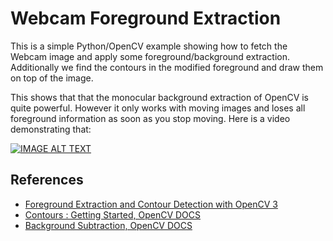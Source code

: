 # Webcam Foreground Extraction
This is a simple Python/OpenCV example showing how to fetch the Webcam image and apply some foreground/background extraction. Additionally we find the contours in the modified foreground and draw them on top of the image.

This shows that that the monocular background extraction of OpenCV is quite powerful. However it only works with moving images and loses all foreground information as soon as you stop moving. Here is a video demonstrating that:

[![IMAGE ALT TEXT](http://img.youtube.com/vi/qjDVPdYPtbo/0.jpg)](http://www.youtube.com/watch?v=qjDVPdYPtbo "OpenCV foreground extraction")

## References
* [Foreground Extraction and Contour Detection with OpenCV 3](http://www.erogol.com/foreground-extraction-and-contour-detection-with-opencv-3/)
* [Contours : Getting Started, OpenCV DOCS](http://docs.opencv.org/master/d4/d73/tutorial_py_contours_begin.html)
* [Background Subtraction, OpenCV DOCS](http://docs.opencv.org/3.1.0/db/d5c/tutorial_py_bg_subtraction.html)
